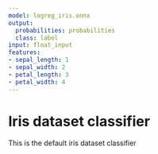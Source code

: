 ```yaml
---
model: logreg_iris.onnx
output:
  probabilities: probabilities
  class: label
input: float_input
features:
- sepal_length: 1
- sepal_width: 2
- petal_length: 3
- petal_width: 4
---
```


# Iris dataset classifier

This is the default iris dataset classifier
